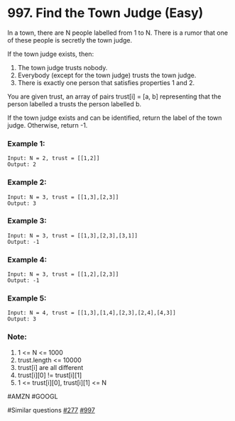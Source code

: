 # 997. Find the Town Judge (Easy)

In a town, there are N people labelled from 1 to N.  There is a rumor that one of these people is secretly the town judge.

If the town judge exists, then:

1. The town judge trusts nobody.
2. Everybody (except for the town judge) trusts the town judge.
3. There is exactly one person that satisfies properties 1 and 2.

You are given trust, an array of pairs trust[i] = [a, b] representing that the person labelled a trusts the person labelled b.

If the town judge exists and can be identified, return the label of the town judge.  Otherwise, return -1.

### Example 1:
```
Input: N = 2, trust = [[1,2]]
Output: 2
```
### Example 2:
```
Input: N = 3, trust = [[1,3],[2,3]]
Output: 3
```
### Example 3:
```
Input: N = 3, trust = [[1,3],[2,3],[3,1]]
Output: -1
```
### Example 4:
```
Input: N = 3, trust = [[1,2],[2,3]]
Output: -1
```
### Example 5:
```
Input: N = 4, trust = [[1,3],[1,4],[2,3],[2,4],[4,3]]
Output: 3
```

### Note:
1. 1 <= N <= 1000
2. trust.length <= 10000
3. trust[i] are all different
4. trust[i][0] != trust[i][1]
5. 1 <= trust[i][0], trust[i][1] <= N

#AMZN #GOOGL

#Similar questions [#277](../p277m/README.md) [#997](../p997e/README.md)
